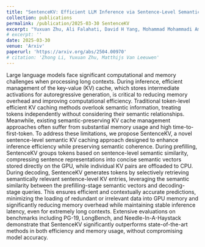 ```yaml
---
title: "SentenceKV: Efficient LLM Inference via Sentence-Level Semantic KV Caching"
collection: publications
permalink: /publication/2025-03-30 SentenceKV
excerpt: "Yuxuan Zhu, Ali Falahati, David H Yang, Mohammad Mohammadi Amiri.<br/><img src='/images/sentencekv.png' width='600'>"
# excerpt: ''
date: 2025-03-30
venue: 'Arxiv'
paperurl: 'https://arxiv.org/abs/2504.00970'
# citation: 'Zhong Li, Yuxuan Zhu, Matthijs Van Leeuwen'
---
```


Large language models face significant computational and memory challenges when processing long contexts. During inference, efficient management of the key-value (KV) cache, which stores intermediate activations for autoregressive generation, is critical to reducing memory overhead and improving computational efficiency. Traditional token-level efficient KV caching methods overlook semantic information, treating tokens independently without considering their semantic relationships. Meanwhile, existing semantic-preserving KV cache management approaches often suffer from substantial memory usage and high time-to-first-token. To address these limitations, we propose SentenceKV, a novel sentence-level semantic KV caching approach designed to enhance inference efficiency while preserving semantic coherence. During prefilling, SentenceKV groups tokens based on sentence-level semantic similarity, compressing sentence representations into concise semantic vectors stored directly on the GPU, while individual KV pairs are offloaded to CPU. During decoding, SentenceKV generates tokens by selectively retrieving semantically relevant sentence-level KV entries, leveraging the semantic similarity between the prefilling-stage semantic vectors and decoding-stage queries. This ensures efficient and contextually accurate predictions, minimizing the loading of redundant or irrelevant data into GPU memory and significantly reducing memory overhead while maintaining stable inference latency, even for extremely long contexts. Extensive evaluations on benchmarks including PG-19, LongBench, and Needle-In-A-Haystack demonstrate that SentenceKV significantly outperforms state-of-the-art methods in both efficiency and memory usage, without compromising model accuracy.
